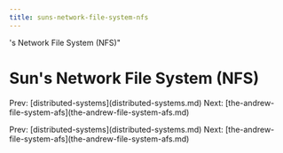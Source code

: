 ```yaml
---
title: suns-network-file-system-nfs
---
```


's Network File System (NFS)\"

# Sun\'s Network File System (NFS)

Prev:
\[distributed-systems](distributed-systems.md)
Next:
\[the-andrew-file-system-afs](the-andrew-file-system-afs.md)

Prev:
\[distributed-systems](distributed-systems.md)
Next:
\[the-andrew-file-system-afs](the-andrew-file-system-afs.md)
